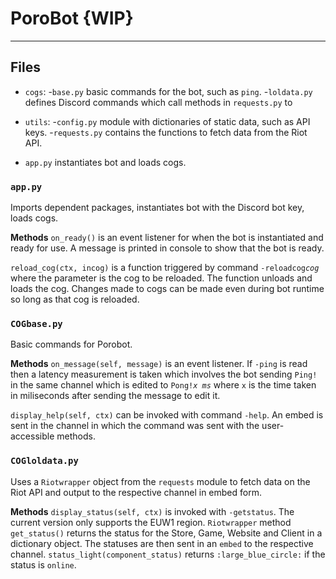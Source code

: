  # PoroBot {WIP}
***
 ## Files

 * `cogs`:
-`base.py` basic commands for the bot, such as `ping`.
-`loldata.py` defines Discord commands which call methods in `requests.py` to 
 
 * `utils`:
 -`config.py` module with dictionaries of static data, such as API keys.
 -`requests.py` contains the functions to fetch data from the Riot API.

 * `app.py` instantiates bot and loads cogs.

### `app.py`
Imports dependent packages, instantiates bot with the Discord bot key, loads cogs.

**Methods**
`on_ready()` is an event listener for when the bot is instantiated and ready for use. A message is printed in console to show that the bot is ready.

`reload_cog(ctx, incog)` is a function triggered by command `-reloadcog`*`cog`* where the parameter is the cog to be reloaded. The function unloads and loads the cog. Changes made to cogs can be made even during bot runtime so long as that cog is reloaded.

### **`COG`**`base.py`
Basic commands for Porobot.

**Methods**
`on_message(self, message)` is an event listener. If `-ping` is read then a latency measurement is taken which involves the bot sending `Ping!` in the same channel which is edited to `Pong!`*`x ms`* where `x` is the time taken in miliseconds after sending the message to edit it.

`display_help(self, ctx)` can be invoked with command `-help`. An embed is sent in the channel in which the command was sent with the user-accessible methods.

### **`COG`**`loldata.py`
Uses a `Riotwrapper` object from the `requests` module to fetch data on the Riot API and output to the respective channel in embed form.

**Methods**
`display_status(self, ctx)` is invoked with `-getstatus`. The current version only supports the EUW1 region. `Riotwrapper` method `get_status()` returns the status for the Store, Game, Website and Client in a dictionary object. The statuses are then sent in an `embed` to the respective channel. `status_light(component_status)` returns `:large_blue_circle:` if the status is `online`. 
